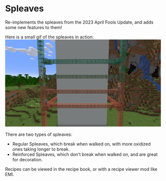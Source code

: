 # Spleaves
Re-implements the spleaves from the 2023 April Fools Update, and adds some new features to them!

Here is a small gif of the spleaves in action:
![Spleaves Animation](images/spleaves.gif)

There are two types of spleaves:
- Regular Spleaves, which break when walked on, with more oxidized ones taking longer to break.
- Reinforced Spleaves, which don't break when walked on, and are great for decoration.

Recipes can be viewed in the recipe book, or with a recipe viewer mod like EMI.